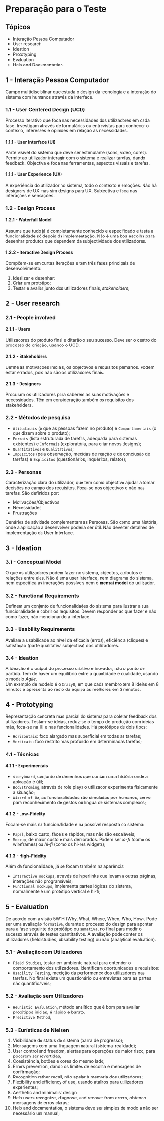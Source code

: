 # Preparação para o Teste

## Tópicos

- Interação Pessoa Computador
- User research
- Ideation
- Prototyping
- Evaluation
- Help and Documentation

## 1 - Interação Pessoa Computador

Campo multidisciplinar que estuda o design da tecnologia e a interação do sistema com humanos através da interface.

### 1.1 - User Centered Design (UCD)

Processo iterativo que foca nas necessidades dos utilizadores em cada fase. Investigam através de formulários ou entrevistas para conhecer o contexto, interesses e opiniões em relação às necessidades. 

#### 1.1.1 - User Interface (UI)

Parte visível do sistema que deve ser estimulante (sons, vídeo, cores). Permite ao utilizador interagir com o sistema e realizar tarefas, dando feedback. Objectiva e foca nas ferramentas, aspectos visuais e tarefas.

#### 1.1.1 - User Experience (UX)

A experiência do utilizador no sistema, todo o contexto e emoções. Não há designers de UX mas sim designs para UX. Subjectiva e foca nas interações e sensações.

### 1.2 - Design Process

#### 1.2.1 - Waterfall Model

Assume que tudo já é completamente conhecido e especificado e testa a funcionalidade só depois da implementação. Não é uma boa escolha para desenhar produtos que dependem da subjectividade dos utilizadores.  

#### 1.2.2 - Iteractive Design Process

Compõem-se em curtas iterações e tem três fases principais de desenvolvimento:

1. Idealizar e desenhar;
2. Criar um protótipo;
3. Testar e avaliar junto dos utilizadores finais, *stakeholders*;

## 2 - User research

### 2.1 - People involved

#### 2.1.1 - Users

Utilizadores do produto final e ditarão o seu sucesso. Deve ser o centro do processo de criação, usando o UCD.

#### 2.1.2 - Stakeholders

Define as motivações iniciais, os objectivos e requisitos primários. Podem estar errados, pois não são os utilizadores finais.

#### 2.1.3 - Designers

Procuram os utilizadores para saberem as suas motivações e necessidades. Têm em consideração também os requisitos dos stakeholders.

### 2.2 - Métodos de pesquisa

- `Atitudinais` (o que as pessoas fazem no produto) e `Comportamentais` (o que dizem sobre o produto);
- `Formais` (lista estruturada de tarefas, adequada para sistemas existentes) e `Informais` (exploratória, para criar novos designs);
- `Quantitativos` e `Qualitativos`;
- `Implícitos` (pela observação, medidas de reação e de conclusão de tarefas) e `Explícitos` (questionários, inquéritos, relatos);

### 2.3 - Personas

Caracterização clara do utilizador, que tem como objectivo ajudar a tomar decisões no campo dos requisitos. Foca-se nos objectivos e não nas tarefas. São definidos por:
- Motivações/Objectivos
- Necessidades
- Frustrações

Cenários de atividade complementam as Personas. São como uma história, onde a aplicação a desenvolver poderia ser útil. Não deve ter detalhes de implementação da User Interface.

## 3 - Ideation

### 3.1 - Conceptual Model

O que os utilizadores podem fazer no sistema, objectos, atributos e relações entre eles. Não é uma user interface, nem diagrama do sistema, nem especifica as interações possíveis nem o **mental model** do utilizador.

### 3.2 - Functional Requirements

Definem um conjunto de funcionalidades do sistema para ilustrar a sua funcionalidade e cobrir os requisitos. Devem responder ao que fazer e não como fazer, não mencionando a interface.

### 3.3 - Usability Requirements

Avaliam a usabilidade ao nível da eficácia (erros), eficiência (cliques) e satisfação (parte qualitativa subjectiva) dos utilizadores.

### 3.4 - Ideation

A ideação é o output do processo criativo e inovador, não o ponto de partida. Tem de haver um equilíbrio entre a quantidade e qualidade, usando o modelo *Agile*. <br>
Um exemplo de modelo é o `Crazy8`, em que cada membro tem 8 ideias em 8 minutos e apresenta ao resto da equipa as melhores em 3 minutos.

## 4 - Prototyping

Representação concreta mas parcial do sistema para coletar feedback dos utilizadores. Testam-se ideias, reduz-se o tempo de produção com ideias más, foca-se na UI e nas funcionalidades. Há protótipos de dois tipos:

- `Horizontais`: foco alargado mas superficial em todas as tarefas;
- `Verticais`: foco restrito mas profundo em determinadas tarefas;

### 4.1 - Técnicas

#### 4.1.1 - Experimentais

- `Storyboard`, conjunto de desenhos que contam uma história onde a aplcação é útil;
- `Bodystroming`, através de role plays o utilizador experimenta fisicamente a situação;
- `Wizard of Oz`, as funcionalidades são simuladas por humanos, serve para reconhecimento de gestos ou língua de sistemas complexos;

#### 4.1.2 - Low-Fidelity

Focam-se mais na funcionalidade e na possível resposta do sistema:

- `Papel`, baixo custo, fáceis e rápidos, mas não são escaláveis;
- `Mockup`, de maior custo e mais demorados. Podem ser *lo-fi* (como os wireframes) ou *hi-fi* (como os hi-res widgets);

#### 4.1.3 - High-Fidelity

Além da funcionalidade, já se focam também na aparência:

- `Interactive mockups`, através de hiperlinks que levam a outras páginas, interações não programáveis; 
- `Functional mockups`, implementa partes lógicas do sistema, normalmente é um protótipo vertical e hi-fi;

## 5 - Evaluation

De acordo com a visão 5W1H (Why, What, Where, When, Who, How). Pode ser uma avaliação `formativa`, durante o processo do design para apontar para a fase seguinte do protótipo ou `sumativa`, no final para medir o sucesso através de testes quantitativos. A avaliação pode conter os utilizadores (field studies, ubsability testing) ou não (analytical evaluation).

### 5.1 - Avaliação com Utilizadores

- `Field Studies`, testar em ambiente natural para entender o comportamento dos utilizadores. Identificam oportunidades e requisitos;
- `Usability Testing`, medição da performence dos utilizadores nas tarefas. No final existe um questionário ou entrevistas para as partes não quantificáveis;

### 5.2 - Avaliação sem Utilizadores

- `Heuristic Evaluation`, método analítico que é bom para avaliar protótipos inicias, é rápido e barato. 
- `Predictive Method`,

### 5.3 - Eurísticas de Nielsen

1. Visibilidade do status do sistema (barra de progresso);
2. Mensagems com uma linguagem natural (sistema-realidade);
3. User control and freedom, alertas para operações de maior risco, para poderem ser revertidas;
4. Consistência, botões e cores do mesmo lado;
5. Errors prevention, dando os limites de escolha e mensagens de confirmação;
6. Recognition rather recall, não apelar à memória dos utilizadores;
7. Flexibility and efficiency of use, usando atalhos para utilizadores experientes;
8. Aesthetic and minimalist design
9. Help users recognize, diagnose, and recover from errors, obtendo mensagens de erros claras;
10. Help and documentation, o sistema deve ser simples de modo a não ser necessário um manual;

